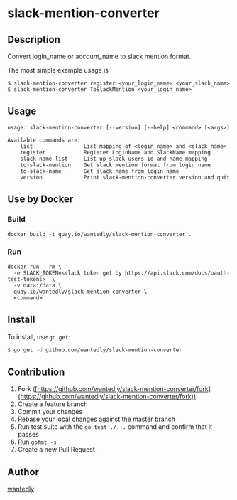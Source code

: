 # slack-mention-converter

## Description

Convert login_name or account_name to slack mention format.

The most simple example usage is

```
$ slack-mention-converter register <your_login_name> <your_slack_name>
$ slack-mention-converter ToSlackMention <your_login_name>
```

## Usage

```
usage: slack-mention-converter [--version] [--help] <command> [<args>]

Available commands are:
    list                List mapping of <login_name> and <slack_name>
    register            Register LoginName and SlackName mapping
    slack-name-list     List up slack users id and name mapping
    to-slack-mention    Get slack mention format from login name
    to-slack-name       Get slack name from login name
    version             Print slack-mention-converter version and quit
```

## Use by Docker

### Build

```
docker build -t quay.io/wantedly/slack-mention-converter .
```

### Run

```
docker run --rm \
  -e SLACK_TOKEN=<slack token get by https://api.slack.com/docs/oauth-test-tokens>  \
  -v data:/data \
  quay.io/wantedly/slack-mention-converter \
  <command>
```


## Install

To install, use `go get`:

```bash
$ go get -d github.com/wantedly/slack-mention-converter
```

## Contribution

1. Fork ([https://github.com/wantedly/slack-mention-converter/fork](https://github.com/wantedly/slack-mention-converter/fork))
1. Create a feature branch
1. Commit your changes
1. Rebase your local changes against the master branch
1. Run test suite with the `go test ./...` command and confirm that it passes
1. Run `gofmt -s`
1. Create a new Pull Request

## Author

[wantedly](https://github.com/wantedly)
